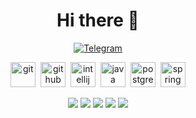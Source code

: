 <div id = "header" align = "center">
  <h1> 
      Hi there 👋
  </h1> 
  <a href = "telegram-url"> 
  <img src = "https://img.shields.io/badge/Telegram-blue?style=for-the-badge&logo=telegram&logoColor=white" alt="Telegram"/>
  </a>
 
  <img src = "https://cdn.jsdelivr.net/gh/devicons/devicon/icons/git/git-original.svg" title = "git" width = "40" height = "40"/>&nbsp;
  <img src = "https://cdn.jsdelivr.net/gh/devicons/devicon/icons/github/github-original-wordmark.svg" title = "github" width = "40" height = "40"/>&nbsp;
  <img src = "https://cdn.jsdelivr.net/gh/devicons/devicon/icons/intellij/intellij-original.svg" title = "intellij" width = "40" height = "40"/>&nbsp;
  <img src = "https://cdn.jsdelivr.net/gh/devicons/devicon/icons/java/java-original-wordmark.svg" title = "java" width = "40" height = "40"/>&nbsp;
<img src = "https://cdn.jsdelivr.net/gh/devicons/devicon/icons/postgresql/postgresql-original-wordmark.svg" title = "postgresql" width = "40" height = "40"/>&nbsp;
  <img src = "https://cdn.jsdelivr.net/gh/devicons/devicon/icons/spring/spring-original-wordmark.svg" title = "spring" width = "40" height = "40"/>
</div>
<div id = "stat" align = "center">
<img src = "http://github-profile-summary-cards.vercel.app/api/cards/profile-details?username=SmileTe&theme=github_dark"/>
<img src = "http://github-profile-summary-cards.vercel.app/api/cards/repos-per-language?username=SmileTe&theme=github_dark"/>
<img src = "http://github-profile-summary-cards.vercel.app/api/cards/most-commit-language?username=SmileTe&theme=github_dark"/>
<img src = "http://github-profile-summary-cards.vercel.app/api/cards/stats?username=SmileTe&theme=github_dark"/>
<img src = "http://github-profile-summary-cards.vercel.app/api/cards/productive-time?username=SmileTe&theme=github_dark&utcOffset=8"/>
</div>




<!--
**SmileTe/SmileTe** is a ✨ _special_ ✨ repository because its `README.md` (this file) appears on your GitHub profile.

Here are some ideas to get you started:

- 🔭 I’m currently working on ...
- 🌱 I’m currently learning ...
- 👯 I’m looking to collaborate on ...
- 🤔 I’m looking for help with ...
- 💬 Ask me about ...
- 📫 How to reach me: ...
- 😄 Pronouns: ...
- ⚡ Fun fact: ...
-->
